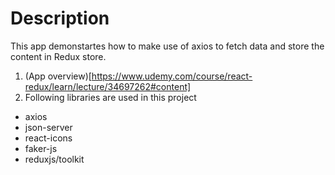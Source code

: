 # Description
This app demonstartes how to make use of axios to fetch data and store the content in Redux store.  
1. (App overview)[https://www.udemy.com/course/react-redux/learn/lecture/34697262#content]
2. Following libraries are used in this project
- axios
- json-server
- react-icons
- faker-js
- reduxjs/toolkit